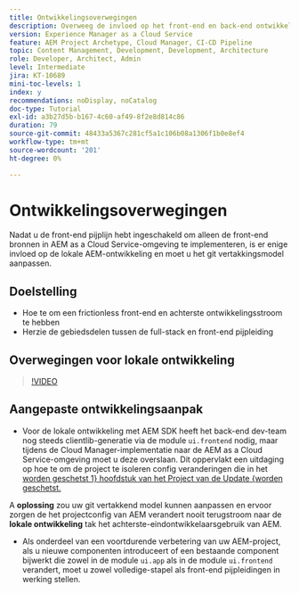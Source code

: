 ```yaml
---
title: Ontwikkelingsoverwegingen
description: Overweeg de invloed op het front-end en back-end ontwikkelingsproces zodra u de front-end pijpleiding toelaat.
version: Experience Manager as a Cloud Service
feature: AEM Project Archetype, Cloud Manager, CI-CD Pipeline
topic: Content Management, Development, Development, Architecture
role: Developer, Architect, Admin
level: Intermediate
jira: KT-10689
mini-toc-levels: 1
index: y
recommendations: noDisplay, noCatalog
doc-type: Tutorial
exl-id: a3b27d5b-b167-4c60-af49-8f2e8d814c86
duration: 79
source-git-commit: 48433a5367c281cf5a1c106b08a1306f1b0e8ef4
workflow-type: tm+mt
source-wordcount: '201'
ht-degree: 0%

---
```


# Ontwikkelingsoverwegingen

Nadat u de front-end pijplijn hebt ingeschakeld om alleen de front-end bronnen in AEM as a Cloud Service-omgeving te implementeren, is er enige invloed op de lokale AEM-ontwikkeling en moet u het git vertakkingsmodel aanpassen.

## Doelstelling

* Hoe te om een frictionless front-end en achterste ontwikkelingsstroom te hebben
* Herzie de gebiedsdelen tussen de full-stack en front-end pijpleiding


## Overwegingen voor lokale ontwikkeling

>[!VIDEO](https://video.tv.adobe.com/v/3409421?quality=12&learn=on)


## Aangepaste ontwikkelingsaanpak

* Voor de lokale ontwikkeling met AEM SDK heeft het back-end dev-team nog steeds clientlib-generatie via de module `ui.frontend` nodig, maar tijdens de Cloud Manager-implementatie naar de AEM as a Cloud Service-omgeving moet u deze overslaan. Dit oppervlakt een uitdaging op hoe te om de project te isoleren config veranderingen die in het [&#x200B; worden geschetst 1&rbrace; hoofdstuk van het Project van de Update &lbrace;worden geschetst.](update-project.md)

A __oplossing__ zou uw git vertakkend model kunnen aanpassen en ervoor zorgen de het projectconfig van AEM verandert nooit terugstroom naar de __lokale ontwikkeling__ tak het achterste-eindontwikkelaarsgebruik van AEM.


* Als onderdeel van een voortdurende verbetering van uw AEM-project, als u nieuwe componenten introduceert of een bestaande component bijwerkt die zowel in de module `ui.app` als in de module `ui.frontend` verandert, moet u zowel volledige-stapel als front-end pijpleidingen in werking stellen.
